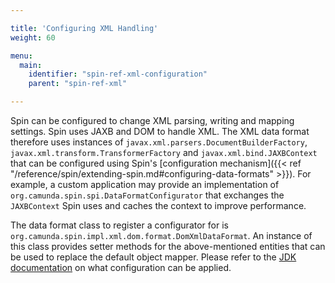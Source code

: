 ```yaml
---

title: 'Configuring XML Handling'
weight: 60

menu:
  main:
    identifier: "spin-ref-xml-configuration"
    parent: "spin-ref-xml"

---
```


Spin can be configured to change XML parsing, writing and mapping settings. Spin uses JAXB and DOM to handle XML. The XML data format therefore uses instances of `javax.xml.parsers.DocumentBuilderFactory`, `javax.xml.transform.TransformerFactory` and `javax.xml.bind.JAXBContext` that can be configured using Spin's [configuration mechanism]({{< ref "/reference/spin/extending-spin.md#configuring-data-formats" >}}). For example, a custom application may provide an implementation of `org.camunda.spin.spi.DataFormatConfigurator` that exchanges the `JAXBContext` Spin uses and caches the context to improve performance.

The data format class to register a configurator for is `org.camunda.spin.impl.xml.dom.format.DomXmlDataFormat`. An instance of this class provides setter methods for the above-mentioned entities that can be used to replace the default object mapper. Please refer to the [JDK documentation](http://docs.oracle.com/javase/7/docs/api/) on what configuration can be applied.
